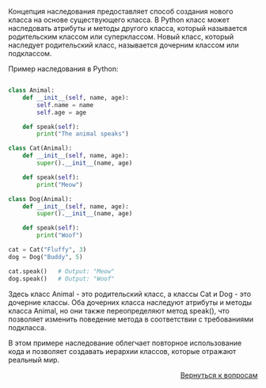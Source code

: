 Концепция наследования предоставляет способ создания нового класса на основе существующего класса. В Python класс
может наследовать атрибуты и методы другого класса, который называется родительским классом или суперклассом.
Новый класс, который наследует родительский класс, называется дочерним классом или подклассом.

Пример наследования в Python:

```python

class Animal:
    def __init__(self, name, age):
        self.name = name
        self.age = age

    def speak(self):
        print("The animal speaks")

class Cat(Animal):
    def __init__(self, name, age):
        super().__init__(name, age)

    def speak(self):
        print("Meow")

class Dog(Animal):
    def __init__(self, name, age):
        super().__init__(name, age)

    def speak(self):
        print("Woof")

cat = Cat("Fluffy", 3)
dog = Dog("Buddy", 5)

cat.speak()   # Output: "Meow"
dog.speak()   # Output: "Woof"
```

Здесь класс Animal - это родительский класс, а классы Cat и Dog - это дочерние классы. Оба дочерних класса наследуют
атрибуты и методы класса Animal, но они также переопределяют метод speak(), что позволяет изменить поведение метода в
соответствии с требованиями подкласса.

В этом примере наследование облегчает повторное использование кода и позволяет создавать иерархии классов, которые
отражают реальный мир.

<div align="right">

[Вернуться к вопросам](../Вопросы.md)

</div>
